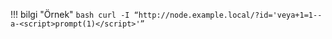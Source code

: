 !!! bilgi "Örnek"
    ``` bash
    curl -I “http://node.example.local/?id='veya+1=1--a-<script>prompt(1)</script>'”
    ```